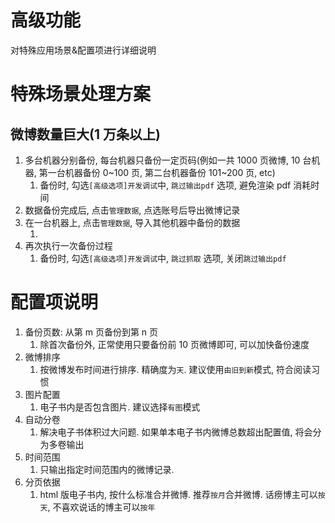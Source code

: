 # 高级功能

对特殊应用场景&配置项进行详细说明

# 特殊场景处理方案

## 微博数量巨大(1 万条以上)

1.  多台机器分别备份, 每台机器只备份一定页码(例如一共 1000 页微博, 10 台机器, 第一台机器备份 0~100 页, 第二台机器备份 101~200 页, etc)
    1.  备份时, 勾选`[高级选项]开发调试`中, `跳过输出pdf` 选项, 避免渲染 pdf 消耗时间
2.  数据备份完成后, 点击`管理数据`, 点选账号后导出微博记录
3.  在一台机器上, 点击`管理数据`, 导入其他机器中备份的数据
    1.  ![]()
4.  再次执行一次备份过程
    1.  备份时, 勾选`[高级选项]开发调试`中, `跳过抓取` 选项, 关闭`跳过输出pdf`

# 配置项说明

1.  备份页数: 从第 m 页备份到第 n 页
    1.  除首次备份外, 正常使用只要备份前 10 页微博即可, 可以加快备份速度
2.  微博排序
    1.  按微博发布时间进行排序. 精确度为`天`. 建议使用`由旧到新`模式, 符合阅读习惯
3.  图片配置
    1.  电子书内是否包含图片. 建议选择`有图`模式
4.  自动分卷
    1.  解决电子书体积过大问题. 如果单本电子书内微博总数超出配置值, 将会分为多卷输出
5.  时间范围
    1.  只输出指定时间范围内的微博记录.
6.  分页依据
    1.  html 版电子书内, 按什么标准合并微博. 推荐`按月`合并微博. 话痨博主可以`按天`, 不喜欢说话的博主可以`按年`

